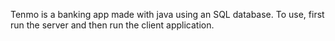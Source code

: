 Tenmo is a banking app made with java using an SQL database. To use, first run the server and then run the client application.
